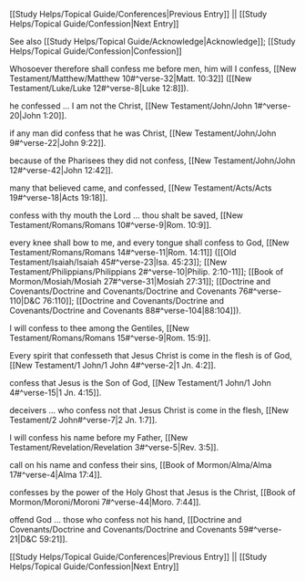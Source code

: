 [[Study Helps/Topical Guide/Conferences|Previous Entry]]  ||  [[Study Helps/Topical Guide/Confession|Next Entry]]

 See also [[Study Helps/Topical Guide/Acknowledge|Acknowledge]]; [[Study Helps/Topical Guide/Confession|Confession]]

 Whosoever therefore shall confess me before men, him will I confess, [[New Testament/Matthew/Matthew 10#^verse-32|Matt. 10:32]] ([[New Testament/Luke/Luke 12#^verse-8|Luke 12:8]]).

 he confessed ... I am not the Christ, [[New Testament/John/John 1#^verse-20|John 1:20]].

 if any man did confess that he was Christ, [[New Testament/John/John 9#^verse-22|John 9:22]].

 because of the Pharisees they did not confess, [[New Testament/John/John 12#^verse-42|John 12:42]].

 many that believed came, and confessed, [[New Testament/Acts/Acts 19#^verse-18|Acts 19:18]].

 confess with thy mouth the Lord ... thou shalt be saved, [[New Testament/Romans/Romans 10#^verse-9|Rom. 10:9]].

 every knee shall bow to me, and every tongue shall confess to God, [[New Testament/Romans/Romans 14#^verse-11|Rom. 14:11]] ([[Old Testament/Isaiah/Isaiah 45#^verse-23|Isa. 45:23]]; [[New Testament/Philippians/Philippians 2#^verse-10|Philip. 2:10-11]]; [[Book of Mormon/Mosiah/Mosiah 27#^verse-31|Mosiah 27:31]]; [[Doctrine and Covenants/Doctrine and Covenants/Doctrine and Covenants 76#^verse-110|D&C 76:110]]; [[Doctrine and Covenants/Doctrine and Covenants/Doctrine and Covenants 88#^verse-104|88:104]]).

 I will confess to thee among the Gentiles, [[New Testament/Romans/Romans 15#^verse-9|Rom. 15:9]].

 Every spirit that confesseth that Jesus Christ is come in the flesh is of God, [[New Testament/1 John/1 John 4#^verse-2|1 Jn. 4:2]].

 confess that Jesus is the Son of God, [[New Testament/1 John/1 John 4#^verse-15|1 Jn. 4:15]].

 deceivers ... who confess not that Jesus Christ is come in the flesh, [[New Testament/2 John#^verse-7|2 Jn. 1:7]].

 I will confess his name before my Father, [[New Testament/Revelation/Revelation 3#^verse-5|Rev. 3:5]].

 call on his name and confess their sins, [[Book of Mormon/Alma/Alma 17#^verse-4|Alma 17:4]].

 confesses by the power of the Holy Ghost that Jesus is the Christ, [[Book of Mormon/Moroni/Moroni 7#^verse-44|Moro. 7:44]].

 offend God ... those who confess not his hand, [[Doctrine and Covenants/Doctrine and Covenants/Doctrine and Covenants 59#^verse-21|D&C 59:21]].

[[Study Helps/Topical Guide/Conferences|Previous Entry]]  ||  [[Study Helps/Topical Guide/Confession|Next Entry]]